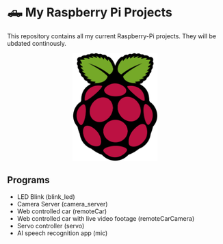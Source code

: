 # 🛻 My Raspberry Pi Projects

This repository contains all my current Raspberry-Pi projects. They will be ubdated continously.

<p align="center">
  <img src="Raspberry_Pi_Logo.svg.png" alt="Screenshot" width="200"/>
</p>


## Programs
- LED Blink (blink_led)
- Camera Server (camera_server)
- Web controlled car (remoteCar)
- Web controlled car with live video footage (remoteCarCamera)
- Servo controller (servo)
- AI speech recognition app (mic)






